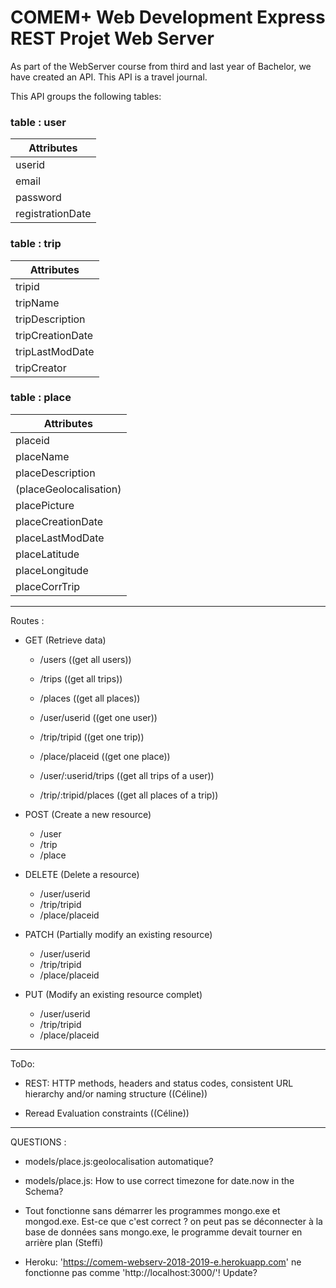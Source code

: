 # COMEM+ Web Development Express REST Projet Web Server

As part of the WebServer course from third and last year of Bachelor, we have created an API. This API is a travel journal.

This API groups the following tables:

### table : user

| Attributes            |
| -----------           |
| userid                |
| email                 |
| password              |
| registrationDate      |


### table : trip

| Attributes            |
| -----------           |
| tripid                |
| tripName              |
| tripDescription       |
| tripCreationDate      |
| tripLastModDate       |
| tripCreator           |


### table : place

| Attributes            |
| -----------           |
| placeid               |
| placeName             |
| placeDescription      |
| (placeGeolocalisation)|
| placePicture          |
| placeCreationDate     |
| placeLastModDate      |
| placeLatitude         |
| placeLongitude        |
| placeCorrTrip         |

    
    
-----------------------------------------------------------------

Routes :

- GET (Retrieve data)
    - /users ((get all users))
    - /trips ((get all trips))
    - /places ((get all places))
    
    - /user/userid ((get one user))
    - /trip/tripid ((get one trip))
    - /place/placeid ((get one place))
    
    - /user/:userid/trips ((get all trips of a user))
    - /trip/:tripid/places ((get all places of a trip))


- POST (Create a new resource)
    - /user
    - /trip
    - /place


- DELETE (Delete a resource)
    - /user/userid
    - /trip/tripid
    - /place/placeid
    

- PATCH (Partially modify an existing resource)
    - /user/userid
    - /trip/tripid
    - /place/placeid

    
- PUT (Modify an existing resource complet)
    - /user/userid
    - /trip/tripid
    - /place/placeid


-----------------------------------------------------------------

ToDo:

- REST: HTTP methods, headers and status codes, consistent URL hierarchy and/or naming structure ((Céline))

- Reread Evaluation constraints ((Céline))


-----------------------------------------------------------------

QUESTIONS :

- models/place.js:geolocalisation automatique?

- models/place.js: How to use correct timezone for date.now in the Schema?

- Tout fonctionne sans démarrer les programmes mongo.exe et mongod.exe. Est-ce que c'est correct ? on peut pas se déconnecter à la base de données sans mongo.exe, le programme devait tourner en arrière plan (Steffi)

- Heroku: 'https://comem-webserv-2018-2019-e.herokuapp.com' ne fonctionne pas comme 'http://localhost:3000/'! Update?